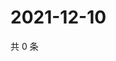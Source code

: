 # 2021-12-10

共 0 条

<!-- BEGIN WEIBO -->
<!-- 最后更新时间 Fri Dec 10 2021 20:01:07 GMT+0800 (China Standard Time) -->

<!-- END WEIBO -->
